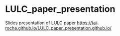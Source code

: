 # LULC_paper_presentation
Slides presentation of LULC paper 
https://tai-rocha.github.io/LULC_paper_presentation.github.io/
